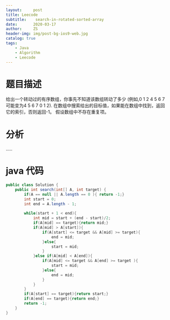 ```yaml
---
layout:     post
title: Leecode
subtitle:    search-in-rotated-sorted-array
date:       2020-03-17
author:     ZS
header-img: img/post-bg-ios9-web.jpg
catalog: true
tags: 
    - Java
    - Algorithm
    - Leecode
---
```



# 题目描述
给出一个转动过的有序数组，你事先不知道该数组转动了多少
(例如,0 1 2 4 5 6 7可能变为4 5 6 7 0 1 2).
在数组中搜索给出的目标值，如果能在数组中找到，返回它的索引，否则返回-1。
假设数组中不存在重复项。

# 分析
.....

# java 代码
```java
public class Solution {
    public int search(int[] A, int target) {
        if(A == null || A.length == 0 ){ return -1;}
        int start = 0;
        int end = A.length - 1;
        
        while(start + 1 < end){
            int mid = start + (end - start)/2;
            if(A[mid] == target){return mid;}
            if(A[mid] > A[start]){
                if(A[start] <= target && A[mid] >= target){
                    end = mid;
                }else{
                    start = mid;
                }
            }else if(A[mid] < A[end]){
                if(A[mid] <= target && A[end] >= target ){
                    start = mid;
                }else{
                    end = mid;
                }    
            }
        }
        if(A[start] == target){return start;}
        if(A[end] == target){return end;}
        return -1;
    }
}
```